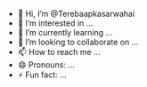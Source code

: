 - 👋 Hi, I’m @Terebaapkasarwahai
- 👀 I’m interested in ...
- 🌱 I’m currently learning ...
- 💞️ I’m looking to collaborate on ...
- 📫 How to reach me ...
- 😄 Pronouns: ...
- ⚡ Fun fact: ...

<!---
Terebaapkasarwahai/Terebaapkasarwahai is a ✨ special ✨ repository because its `README.md` (this file) appears on your GitHub profile.
You can click the Preview link to take a look at your changes.
--->
